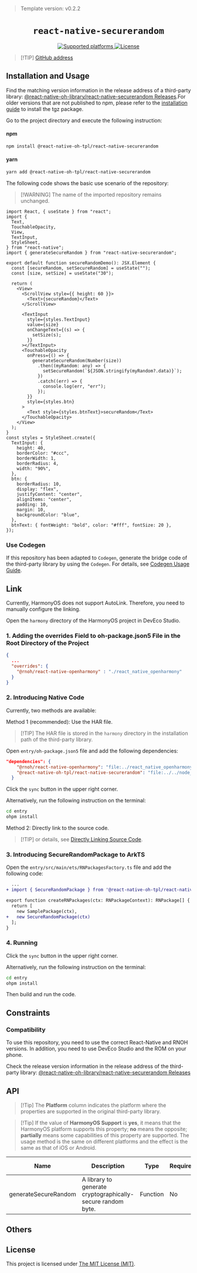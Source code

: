 > Template version: v0.2.2

<p align="center">
  <h1 align="center"> <code>react-native-securerandom</code> </h1>
</p>
<p align="center">
    <a href="https://github.com/robhogan/react-native-securerandom">
        <img src="https://img.shields.io/badge/platforms-android%20|%20ios%20|%20harmony%20-lightgrey.svg" alt="Supported platforms" />
    </a>
    <a href="https://github.com/robhogan/react-native-securerandom/blob/master/LICENSE">
        <img src="https://img.shields.io/badge/license-MIT-green.svg" alt="License" />
        <!-- <img src="https://img.shields.io/badge/license-Apache-blue.svg" alt="License" /> -->
    </a>
</p>

> [!TIP] [ GitHub address](https://github.com/react-native-oh-library/react-native-securerandom)

## Installation and Usage

Find the matching version information in the release address of a third-party library: [@react-native-oh-library/react-native-securerandom Releases](https://github.com/react-native-oh-library/react-native-securerandom/releases).For older versions that are not published to npm, please refer to the [installation guide](/en/tgz-usage-en.md) to install the tgz package.

Go to the project directory and execute the following instruction:



<!-- tabs:start -->

#### npm

```bash
npm install @react-native-oh-tpl/react-native-securerandom
```

#### yarn

```bash
yarn add @react-native-oh-tpl/react-native-securerandom
```

<!-- tabs:end -->

The following code shows the basic use scenario of the repository:

> [!WARNING] The name of the imported repository remains unchanged.

```tsx
import React, { useState } from "react";
import {
  Text,
  TouchableOpacity,
  View,
  TextInput,
  StyleSheet,
} from "react-native";
import { generateSecureRandom } from "react-native-securerandom";

export default function secureRandomDemo(): JSX.Element {
  const [secureRandom, setSecureRandom] = useState("");
  const [size, setSize] = useState("30");

  return (
    <View>
      <ScrollView style={{ height: 60 }}>
        <Text>{secureRandom}</Text>
      </ScrollView>

      <TextInput
        style={styles.TextInput}
        value={size}
        onChangeText={(s) => {
          setSize(s);
        }}
      ></TextInput>
      <TouchableOpacity
        onPress={() => {
          generateSecureRandom(Number(size))
            .then((myRandom: any) => {
              setSecureRandom(`${JSON.stringify(myRandom?.data)}`);
            })
            .catch((err) => {
              console.log(err, "err");
            });
        }}
        style={styles.btn}
      >
        <Text style={styles.btnText}>secureRandom</Text>
      </TouchableOpacity>
    </View>
  );
}
const styles = StyleSheet.create({
  TextInput: {
    height: 40,
    borderColor: "#ccc",
    borderWidth: 1,
    borderRadius: 4,
    width: "90%",
  },
  btn: {
    borderRadius: 10,
    display: "flex",
    justifyContent: "center",
    alignItems: "center",
    padding: 10,
    margin: 10,
    backgroundColor: "blue",
  },
  btnText: { fontWeight: "bold", color: "#fff", fontSize: 20 },
});
```

### Use Codegen

If this repository has been adapted to `Codegen`, generate the bridge code of the third-party library by using the `Codegen`. For details, see [Codegen Usage Guide](/en/codegen.md).

## Link

Currently, HarmonyOS does not support AutoLink. Therefore, you need to manually configure the linking.

Open the `harmony` directory of the HarmonyOS project in DevEco Studio.

### 1. Adding the overrides Field to oh-package.json5 File in the Root Directory of the Project

```json
{
  ...
  "overrides": {
    "@rnoh/react-native-openharmony" : "./react_native_openharmony"
  }
}
```

### 2.  Introducing Native Code

Currently, two methods are available:

Method 1 (recommended): Use the HAR file.

> [!TIP] The HAR file is stored in the `harmony` directory in the installation path of the third-party library.

Open `entry/oh-package.json5` file and add the following dependencies:

```json
"dependencies": {
    "@rnoh/react-native-openharmony": "file:../react_native_openharmony",
    "@react-native-oh-tpl/react-native-securerandom": "file:../../node_modules/@react-native-oh-tpl/react-native-securerandom/harmony/secure_random.har"
  }
```

Click the `sync` button in the upper right corner.

Alternatively, run the following instruction on the terminal:

```bash
cd entry
ohpm install
```

Method 2: Directly link to the source code.

> [!TIP] or details, see [Directly Linking Source Code](/en/link-source-code.md).

### 3. Introducing SecureRandomPackage to ArkTS

Open the `entry/src/main/ets/RNPackagesFactory.ts` file and add the following code:

```diff
  ...
+ import { SecureRandomPackage } from '@react-native-oh-tpl/react-native-securerandom/ts';

export function createRNPackages(ctx: RNPackageContext): RNPackage[] {
  return [
    new SamplePackage(ctx),
+   new SecureRandomPackage(ctx)
  ];
}
```

### 4. Running

Click the `sync` button in the upper right corner.

Alternatively, run the following instruction on the terminal:

```bash
cd entry
ohpm install
```

Then build and run the code.

## Constraints

### Compatibility

To use this repository, you need to use the correct React-Native and RNOH versions. In addition, you need to use DevEco Studio and the ROM on your phone.

Check the release version information in the release address of the third-party library: [@react-native-oh-library/react-native-securerandom Releases](https://github.com/react-native-oh-library/react-native-securerandom/releases)

## API

> [!Tip] The **Platform** column indicates the platform where the properties are supported in the original third-party library.

> [!Tip] If the value of **HarmonyOS Support** is **yes**, it means that the HarmonyOS platform supports this property; **no** means the opposite; **partially** means some capabilities of this property are supported. The usage method is the same on different platforms and the effect is the same as that of iOS or Android.

| Name                 | Description                                                 | Type     | Required | Platform    | HarmonyOS Support |
| -------------------- | ----------------------------------------------------------- | -------- | -------- | ----------- | ----------------- |
| generateSecureRandom | A library to generate cryptographically-secure random byte. | Function | No       | ios/Android | yes               |

## Others

## License

This project is licensed under [The MIT License (MIT)](https://github.com/robhogan/react-native-securerandom/blob/main/LICENSE).

